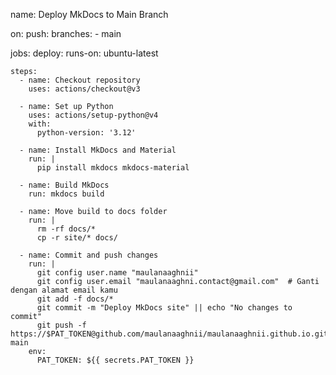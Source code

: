 name: Deploy MkDocs to Main Branch

on:
  push:
    branches:
      - main  

jobs:
  deploy:
    runs-on: ubuntu-latest

    steps:
      - name: Checkout repository
        uses: actions/checkout@v3

      - name: Set up Python
        uses: actions/setup-python@v4
        with:
          python-version: '3.12'  

      - name: Install MkDocs and Material
        run: |
          pip install mkdocs mkdocs-material

      - name: Build MkDocs
        run: mkdocs build  

      - name: Move build to docs folder
        run: |
          rm -rf docs/*  
          cp -r site/* docs/  

      - name: Commit and push changes
        run: |
          git config user.name "maulanaaghnii"
          git config user.email "maulanaaghni.contact@gmail.com"  # Ganti dengan alamat email kamu
          git add -f docs/*  
          git commit -m "Deploy MkDocs site" || echo "No changes to commit"
          git push -f https://$PAT_TOKEN@github.com/maulanaaghnii/maulanaaghnii.github.io.git main
        env:
          PAT_TOKEN: ${{ secrets.PAT_TOKEN }}
